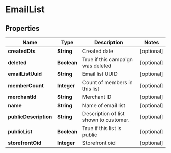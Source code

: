 
# EmailList

## Properties
Name | Type | Description | Notes
------------ | ------------- | ------------- | -------------
**createdDts** | **String** | Created date |  [optional]
**deleted** | **Boolean** | True if this campaign was deleted |  [optional]
**emailListUuid** | **String** | Email list UUID |  [optional]
**memberCount** | **Integer** | Count of members in this list |  [optional]
**merchantId** | **String** | Merchant ID |  [optional]
**name** | **String** | Name of email list |  [optional]
**publicDescription** | **String** | Description of list shown to customer. |  [optional]
**publicList** | **Boolean** | True if this list is public |  [optional]
**storefrontOid** | **Integer** | Storefront oid |  [optional]



